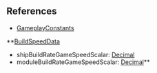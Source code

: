 ## References
  * [GameplayConstants](VanillaGameplayConstants.md)

**[BuildSpeedData](VanillaBuildSpeedData.md)
  * shipBuildRateGameSpeedScalar: [Decimal](Decimal.md)
  * moduleBuildRateGameSpeedScalar: [Decimal](Decimal.md)**
